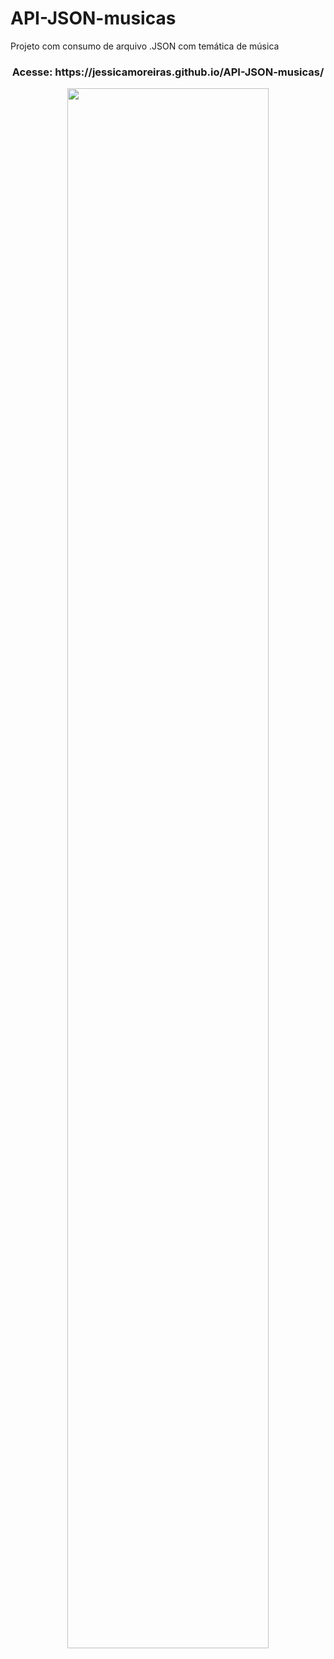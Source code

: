 # API-JSON-musicas
Projeto com consumo de arquivo .JSON com temática de música

<div align="center">
  <h3>Acesse: https://jessicamoreiras.github.io/API-JSON-musicas/</h3>
  <img src="https://github.com/JessicaMoreiraS/API-JSON-musicas/assets/100448388/2a9f9d93-d253-47fb-9927-6afa033bccb8" width="80%">
</div>
